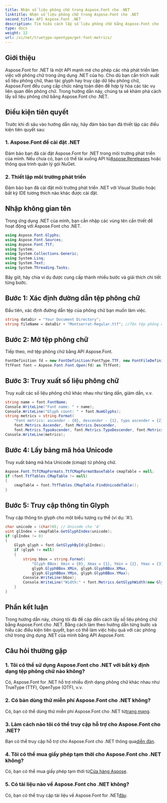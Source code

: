 ```yaml
---
title: Nhận số liệu phông chữ trong Aspose.Font cho .NET
linktitle: Nhận số liệu phông chữ trong Aspose.Font cho .NET
second_title: API Aspose.Font .NET
description: Tìm hiểu cách lấy số liệu phông chữ bằng Aspose.Font cho .NET. Hướng dẫn từng bước với các ví dụ về mã. Điều kiện tiên quyết và câu hỏi thường gặp bao gồm. #Aspose #Font
type: docs
weight: 12
url: /vi/net/truetype-opentype/get-font-metrics/
---
```

## Giới thiệu
Aspose.Font for .NET là một API mạnh mẽ cho phép các nhà phát triển làm việc với phông chữ trong ứng dụng .NET của họ. Cho dù bạn cần trích xuất số liệu phông chữ, thao tác glyph hay truy cập dữ liệu phông chữ, Aspose.Font đều cung cấp chức năng toàn diện để hợp lý hóa các tác vụ liên quan đến phông chữ. Trong hướng dẫn này, chúng ta sẽ khám phá cách lấy số liệu phông chữ bằng Aspose.Font cho .NET.
## Điều kiện tiên quyết
Trước khi đi sâu vào hướng dẫn này, hãy đảm bảo bạn đã thiết lập các điều kiện tiên quyết sau:
### 1. Aspose.Font để cài đặt .NET
 Đảm bảo bạn đã cài đặt Aspose.Font for .NET trong môi trường phát triển của mình. Nếu chưa có, bạn có thể tải xuống API từ[Aspose.Rereleases](https://releases.aspose.com/font/net/) hoặc thông qua trình quản lý gói NuGet.
### 2. Thiết lập môi trường phát triển
Đảm bảo bạn đã cài đặt môi trường phát triển .NET với Visual Studio hoặc bất kỳ IDE tương thích nào khác được cài đặt.

## Nhập không gian tên
Trong ứng dụng .NET của mình, bạn cần nhập các vùng tên cần thiết để hoạt động với Aspose.Font cho .NET.
```csharp
using Aspose.Font.Glyphs;
using Aspose.Font.Sources;
using Aspose.Font.Ttf;
using System;
using System.Collections.Generic;
using System.Linq;
using System.Text;
using System.Threading.Tasks;
```
Bây giờ, hãy chia ví dụ được cung cấp thành nhiều bước và giải thích chi tiết từng bước.
## Bước 1: Xác định đường dẫn tệp phông chữ
Đầu tiên, xác định đường dẫn tệp của phông chữ bạn muốn làm việc.
```csharp
string dataDir = "Your Document Directory";
string fileName = dataDir + "Montserrat-Regular.ttf"; //Tên tệp phông chữ có đường dẫn đầy đủ
```
## Bước 2: Mở tệp phông chữ
Tiếp theo, mở tệp phông chữ bằng API Aspose.Font.
```csharp
FontDefinition fd = new FontDefinition(FontType.TTF, new FontFileDefinition("ttf", new FileSystemStreamSource(fileName)));
TtfFont font = Aspose.Font.Font.Open(fd) as TtfFont;
```
## Bước 3: Truy xuất số liệu phông chữ
Truy xuất các số liệu phông chữ khác nhau như tăng dần, giảm dần, v.v.
```csharp
string name = font.FontName;
Console.WriteLine("Font name: " + name);
Console.WriteLine("Glyph count: " + font.NumGlyphs);
string metrics = string.Format(
    "Font metrics: ascender - {0}, descender - {1}, typo ascender = {2}, typo descender = {3}, UnitsPerEm = {4}",
    font.Metrics.Ascender, font.Metrics.Descender,
    font.Metrics.TypoAscender, font.Metrics.TypoDescender, font.Metrics.UnitsPerEM);
Console.WriteLine(metrics);
```
## Bước 4: Lấy bảng mã hóa Unicode
Truy xuất bảng mã hóa Unicode (cmap) từ phông chữ.
```csharp
Aspose.Font.TtfCMapFormats.TtfCMapFormatBaseTable cmapTable = null;
if (font.TtfTables.CMapTable != null)
{
    cmapTable = font.TtfTables.CMapTable.FindUnicodeTable();
}
```
## Bước 5: Truy cập thông tin Glyph
Truy cập thông tin glyph cho một biểu tượng cụ thể (ví dụ: 'A').
```csharp
char unicode = (char)65; // Unicode cho 'A'
uint glIndex = cmapTable.GetGlyphIndex(unicode);
if (glIndex != 0)
{
    Glyph glyph = font.GetGlyphById(glIndex);
    if (glyph != null)
    {
        string bbox = string.Format(
            "Glyph BBox: Xmin = {0}, Xmax = {1}, Ymin = {2}, Ymax = {3}",
            glyph.GlyphBBox.XMin, glyph.GlyphBBox.XMax,
            glyph.GlyphBBox.YMin, glyph.GlyphBBox.YMax);
        Console.WriteLine(bbox);
        Console.WriteLine("Width:" + font.Metrics.GetGlyphWidth(new GlyphUInt32Id(glIndex)));
    }
}
```
## Phần kết luận
Trong hướng dẫn này, chúng tôi đã đề cập đến cách lấy số liệu phông chữ bằng Aspose.Font cho .NET. Bằng cách làm theo hướng dẫn từng bước và hiểu các điều kiện tiên quyết, bạn có thể làm việc hiệu quả với các phông chữ trong ứng dụng .NET của mình bằng API Aspose.Font.
## Câu hỏi thường gặp
### 1. Tôi có thể sử dụng Aspose.Font cho .NET với bất kỳ định dạng tệp phông chữ nào không?
Có, Aspose.Font for .NET hỗ trợ nhiều định dạng phông chữ khác nhau như TrueType (TTF), OpenType (OTF), v.v.
### 2. Có bản dùng thử miễn phí Aspose.Font cho .NET không?
 Có, bạn có thể dùng thử miễn phí Aspose.Font cho .NET từ[trang mạng](https://releases.aspose.com/).
### 3. Làm cách nào tôi có thể truy cập hỗ trợ cho Aspose.Font cho .NET?
 Bạn có thể truy cập hỗ trợ cho Aspose.Font cho .NET thông qua[diễn đàn](https://forum.aspose.com/c/font/41).
### 4. Tôi có thể mua giấy phép tạm thời cho Aspose.Font cho .NET không?
 Có, bạn có thể mua giấy phép tạm thời từ[Cửa hàng Aspose](https://purchase.aspose.com/temporary-license/).
### 5. Có tài liệu nào về Aspose.Font cho .NET không?
 Có, bạn có thể truy cập tài liệu về Aspose.Font for .NET[đây](https://reference.aspose.com/font/net/).